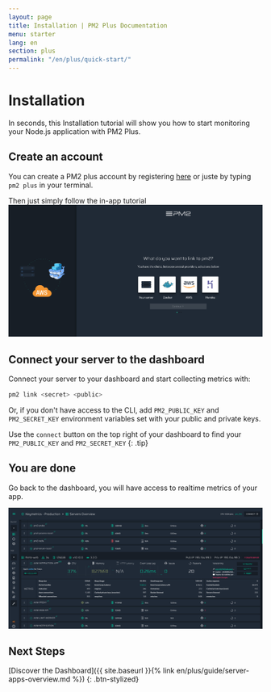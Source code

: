 ```yaml
---
layout: page
title: Installation | PM2 Plus Documentation
menu: starter
lang: en
section: plus
permalink: "/en/plus/quick-start/"
---
```


# Installation

In seconds, this Installation tutorial will show you how to start monitoring your Node.js application with PM2 Plus.

## Create an account

You can create a PM2 plus account by registering [here](https://id.keymetrics.io/api/oauth/register) or juste by typing ```pm2 plus``` in your terminal.

Then just simply follow the in-app tutorial
![Wizard](https://raw.githubusercontent.com/keymetrics/branding/master/screenshots/plus/wizard/step1.png)


## Connect your server to the dashboard

Connect your server to your dashboard and start collecting metrics with:

```bash
pm2 link <secret> <public>
```

Or, if you don't have access to the CLI, add `PM2_PUBLIC_KEY` and `PM2_SECRET_KEY` environment variables set with your public and private keys.

Use the `connect` button on the top right of your dashboard to find your `PM2_PUBLIC_KEY` and `PM2_SECRET_KEY`
{: .tip}


## You are done

Go back to the dashboard, you will have access to realtime metrics of your app.

![dashboard view](https://raw.githubusercontent.com/keymetrics/branding/master/screenshots/plus/overview/server_overview.png)

## Next Steps

[Discover the Dashboard]({{ site.baseurl }}{% link en/plus/guide/server-apps-overview.md %})
{: .btn-stylized}







